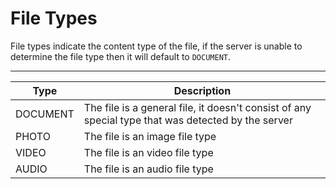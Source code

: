 # File Types

File types indicate the content type of the file, if the server is
unable to determine the file type then it will default to `DOCUMENT`.

---------------------------------------------------------------------------

| Type     | Description                                                                                        |
|----------|----------------------------------------------------------------------------------------------------|
| DOCUMENT | The file is a general file, it doesn't consist of any special type that was detected by the server |
| PHOTO    | The file is an image file type                                                                     |
| VIDEO    | The file is an video file type                                                                     |
| AUDIO    | The file is an audio file type                                                                     |